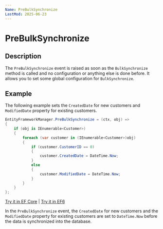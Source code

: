 ```yaml
---
Name: PreBulkSynchronize
LastMod: 2025-06-23
---
```


# PreBulkSynchronize

## Description

The `PreBulkSynchronize` event is raised as soon as the `BulkSynchronize` method is called and no configuration or anything else is done before. It allows you to set some global configuration for `BulkSynchronize`. 

## Example

The following example sets the `CreatedDate` for new customers and `ModifiedDate` property for existing customers.

```csharp
EntityFrameworkManager.PreBulkSynchronize = (ctx, obj) =>
{
    if (obj is IEnumerable<Customer>)
    {
        foreach (var customer in (IEnumerable<Customer>)obj)
        {
            if (customer.CustomerID == 0)
            {
                customer.CreatedDate = DateTime.Now;
            }
            else
            {
                customer.ModifiedDate = DateTime.Now;
            }
        }
    }
};
```

[Try it in EF Core](https://dotnetfiddle.net/GTBAYt) | [Try it in EF6](https://dotnetfiddle.net/EbuRR2)

In the `PreBulkSynchronize` event, the `CreatedDate` for new customers and the `ModifiedDate` property for existing customers are set to `DateTime.Now` before the data is synchronized into the database.
